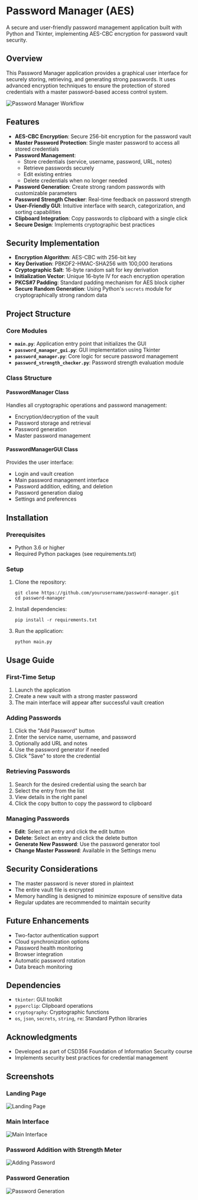 # Password Manager (AES)

A secure and user-friendly password management application built with Python and Tkinter, implementing AES-CBC encryption for password vault security.

## Overview

This Password Manager application provides a graphical user interface for securely storing, retrieving, and generating strong passwords. It uses advanced encryption techniques to ensure the protection of stored credentials with a master password-based access control system.

![Password Manager Workflow](/output_screenshots/working_2.png)

## Features

- **AES-CBC Encryption**: Secure 256-bit encryption for the password vault
- **Master Password Protection**: Single master password to access all stored credentials
- **Password Management**:
  - Store credentials (service, username, password, URL, notes)
  - Retrieve passwords securely
  - Edit existing entries
  - Delete credentials when no longer needed
- **Password Generation**: Create strong random passwords with customizable parameters
- **Password Strength Checker**: Real-time feedback on password strength
- **User-Friendly GUI**: Intuitive interface with search, categorization, and sorting capabilities
- **Clipboard Integration**: Copy passwords to clipboard with a single click
- **Secure Design**: Implements cryptographic best practices

## Security Implementation

- **Encryption Algorithm**: AES-CBC with 256-bit key
- **Key Derivation**: PBKDF2-HMAC-SHA256 with 100,000 iterations
- **Cryptographic Salt**: 16-byte random salt for key derivation
- **Initialization Vector**: Unique 16-byte IV for each encryption operation
- **PKCS#7 Padding**: Standard padding mechanism for AES block cipher
- **Secure Random Generation**: Using Python's `secrets` module for cryptographically strong random data

## Project Structure

### Core Modules

- **`main.py`**: Application entry point that initializes the GUI
- **`password_manager_gui.py`**: GUI implementation using Tkinter
- **`password_manager.py`**: Core logic for secure password management
- **`password_strength_checker.py`**: Password strength evaluation module

### Class Structure

#### PasswordManager Class
Handles all cryptographic operations and password management:
- Encryption/decryption of the vault
- Password storage and retrieval
- Password generation
- Master password management

#### PasswordManagerGUI Class
Provides the user interface:
- Login and vault creation
- Main password management interface
- Password addition, editing, and deletion
- Password generation dialog
- Settings and preferences

## Installation

### Prerequisites

- Python 3.6 or higher
- Required Python packages (see requirements.txt)

### Setup

1. Clone the repository:
   ```
   git clone https://github.com/yourusername/password-manager.git
   cd password-manager
   ```

2. Install dependencies:
   ```
   pip install -r requirements.txt
   ```

3. Run the application:
   ```
   python main.py
   ```

## Usage Guide

### First-Time Setup

1. Launch the application
2. Create a new vault with a strong master password
3. The main interface will appear after successful vault creation

### Adding Passwords

1. Click the "Add Password" button
2. Enter the service name, username, and password
3. Optionally add URL and notes
4. Use the password generator if needed
5. Click "Save" to store the credential

### Retrieving Passwords

1. Search for the desired credential using the search bar
2. Select the entry from the list
3. View details in the right panel
4. Click the copy button to copy the password to clipboard

### Managing Passwords

- **Edit**: Select an entry and click the edit button
- **Delete**: Select an entry and click the delete button
- **Generate New Password**: Use the password generator tool
- **Change Master Password**: Available in the Settings menu

## Security Considerations

- The master password is never stored in plaintext
- The entire vault file is encrypted
- Memory handling is designed to minimize exposure of sensitive data
- Regular updates are recommended to maintain security

## Future Enhancements

- Two-factor authentication support
- Cloud synchronization options
- Password health monitoring
- Browser integration
- Automatic password rotation
- Data breach monitoring

## Dependencies

- `tkinter`: GUI toolkit
- `pyperclip`: Clipboard operations
- `cryptography`: Cryptographic functions
- `os`, `json`, `secrets`, `string`, `re`: Standard Python libraries


## Acknowledgments

- Developed as part of CSD356 Foundation of Information Security course
- Implements security best practices for credential management

## Screenshots

### Landing Page
![Landing Page](output_screenshots/img.png)

### Main Interface
![Main Interface](output_screenshots/img_2.png)

### Password Addition with Strength Meter
![Adding Password](output_screenshots/img_3.png)

### Password Generation
![Password Generation](output_screenshots/password.png)
